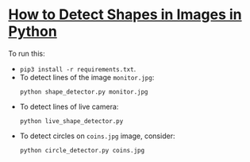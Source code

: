 # [How to Detect Shapes in Images in Python](https://www.thepythoncode.com/article/detect-shapes-hough-transform-opencv-python)
To run this:
- `pip3 install -r requirements.txt`.
- To detect lines of the image `monitor.jpg`:
    ```
    python shape_detector.py monitor.jpg
    ```
- To detect lines of live camera:
    ```
    python live_shape_detector.py
    ```
- To detect circles on `coins.jpg` image, consider:
    ```
    python circle_detector.py coins.jpg
    ```